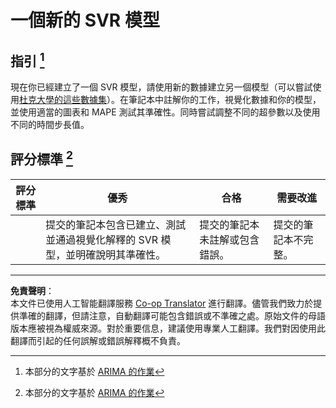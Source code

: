 <!--
CO_OP_TRANSLATOR_METADATA:
{
  "original_hash": "94aa2fc6154252ae30a3f3740299707a",
  "translation_date": "2025-09-03T17:01:18+00:00",
  "source_file": "7-TimeSeries/3-SVR/assignment.md",
  "language_code": "hk"
}
-->
# 一個新的 SVR 模型

## 指引 [^1]

現在你已經建立了一個 SVR 模型，請使用新的數據建立另一個模型（可以嘗試使用[杜克大學的這些數據集](http://www2.stat.duke.edu/~mw/ts_data_sets.html)）。在筆記本中註解你的工作，視覺化數據和你的模型，並使用適當的圖表和 MAPE 測試其準確性。同時嘗試調整不同的超參數以及使用不同的時間步長值。

## 評分標準 [^1]

| 評分標準 | 優秀                                                        | 合格                                                      | 需要改進                           |
| -------- | ----------------------------------------------------------- | --------------------------------------------------------- | ----------------------------------- |
|          | 提交的筆記本包含已建立、測試並通過視覺化解釋的 SVR 模型，並明確說明其準確性。 | 提交的筆記本未註解或包含錯誤。                            | 提交的筆記本不完整。               |



[^1]:本部分的文字基於 [ARIMA 的作業](https://github.com/microsoft/ML-For-Beginners/tree/main/7-TimeSeries/2-ARIMA/assignment.md)

---

**免責聲明**：  
本文件已使用人工智能翻譯服務 [Co-op Translator](https://github.com/Azure/co-op-translator) 進行翻譯。儘管我們致力於提供準確的翻譯，但請注意，自動翻譯可能包含錯誤或不準確之處。原始文件的母語版本應被視為權威來源。對於重要信息，建議使用專業人工翻譯。我們對因使用此翻譯而引起的任何誤解或錯誤解釋概不負責。